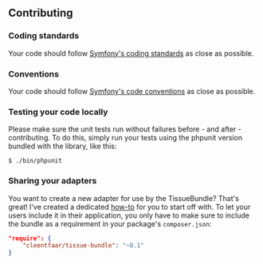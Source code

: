 ## Contributing

### Coding standards

Your code should follow [Symfony's coding standards](http://symfony.com/doc/current/contributing/code/standards.html) as close as possible.


### Conventions

Your code should follow [Symfony's code conventions](http://symfony.com/doc/current/contributing/code/conventions.html) as close as possible.


### Testing your code locally

Please make sure the unit tests run without failures before - and after - contributing. To do this, simply run your tests
using the phpunit version bundled with the library, like this:

    $ ./bin/phpunit


### Sharing your adapters

You want to create a new adapter for use by the TissueBundle? That's great! I've created a dedicated [how-to](https://github.com/cleentfaar/tissue/Resources/doc/how-to/creating-your-own-adapter.md)
for you to start off with. To let your users include it in their application, you only have to make sure to include the
bundle as a requirement in your package's `composer.json`:
```json
"require": {
    "cleentfaar/tissue-bundle": "~0.1"
}
```
